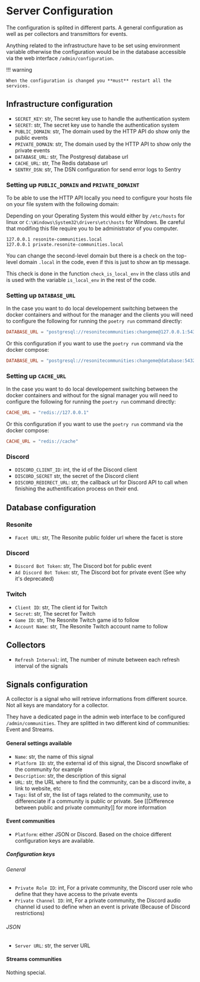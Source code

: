 # Server Configuration

The configuration is splited in different parts. A general configuration as well as per collectors and transmittors for events.

Anything related to the infrastructure have to be set using environment variable otherwise the configuration would be in the database
accessible via the web interface `/admin/configuration`.

!!! warning

    When the configuration is changed you **must** restart all the services.

## Infrastructure configuration

- `SECRET_KEY`: str, The secret key use to handle the authentication system
- `SECRET`: str, The secret key use to handle the authentication system
- `PUBLIC_DOMAIN`: str, The domain used by the HTTP API do show only the public events
- `PRIVATE_DOMAIN`: str, The domain used by the HTTP API to show only the private events
- `DATABASE_URL`: str, The Postgresql database url
- `CACHE_URL`: str, The Redis database url
- `SENTRY_DSN`: str, The DSN configuration for send error logs to Sentry

### Setting up `PUBLIC_DOMAIN` and `PRIVATE_DOMAINT`

To be able to use the HTTP API locally you need to configure your hosts file on your file system with the following domain:

Depending on your Operating System this would either by `/etc/hosts` for linux or `C:\Windows\System32\drivers\etc\hosts` for Windows. Be careful that modifing this file require you to be administrator of you computer.

```hosts title="hosts"
127.0.0.1 resonite-communities.local
127.0.0.1 private.resonite-communities.local
```

You can change the second-level domain but there is a check on the top-level domain `.local` in the code, even if this is just to show an tip message.

This check is done in the function `check_is_local_env` in the class utils and is used with the variable `is_local_env` in the rest of the code.

### Setting up `DATABASE_URL`

In the case you want to do local developement switching between the docker containers and without for the manager and the clients you will need to configure the following for running the `poetry run` command directly:

```toml
DATABASE_URL = "postgresql://resonitecommunities:changeme@127.0.0.1:5432/resonitecommunities"
```

Or this configuration if you want to use the `poetry run` command via the docker compose:

```toml
DATABASE_URL = "postgresql://resonitecommunities:changeme@database:5432/resonitecommunities"
```

### Setting up `CACHE_URL`

In the case you want to do local developement switching between the docker containers and without for the signal manager you will need to configure the following for running the `poetry run` command directly:

```toml
CACHE_URL = "redis://127.0.0.1"
```

Or this configuration if you want to use the `poetry run` command via the docker compose:

```toml
CACHE_URL = "redis://cache"
```

### Discord

- `DISCORD_CLIENT_ID`: int, the id of the Discord client
- `DISCORD_SECRET` str, the secret of the Discord client
- `DISCORD_REDIRECT_URL`: str, the callback url for Discord API to call when finishing the authentification process on their end.

## Database configuration

### Resonite

- `Facet URL`: str, The Resonite public folder url where the facet is store

### Discord

- `Discord Bot Token`: str, The Discord bot for public event
- `Ad Discord Bot Token`: str, The Discord bot for private event (See why it's deprecated)

### Twitch

- `Client ID`: str, The client id for Twitch
- `Secret`: str, The secret for Twitch
- `Game ID`: str, The Resonite Twitch game id to follow
- `Account Name`: str, The Resonite Twitch account name to follow

## Collectors

- `Refresh Interval`: int, The number of minute between each refresh interval of the signals


## Signals configuration

A collector is a signal who will retrieve informations from different source. Not all keys are mandatory for a collector.

They have a dedicated page in the admin web interface to be configured `/admin/communities`. They are splitted in two different kind
of communities: Event and Streams.


#### General settings available

- `Name`: str, the name of this signal
- `Platform ID`: str, the external id of this signal, the Discord snowflake of the community for example
- `Description`: str, the description of this signal
- `URL`: str, the URL where to find the community, can be a discord invite, a link to website, etc
- `Tags`: list of str, the list of tags related to the community, use to differenciate if a community is public or private. See [[Difference between public and private community]] for more information

#### Event communities

- `Platform`: either JSON or Discord. Based on the choice different configuration keys are available.

##### Configuration keys

###### General

- `Private Role ID`: int, For a private community, the Discord user role who define that they have access to the private events
- `Private Channel ID`: int, For a private community, the Discord audio channel id used to define when an event is private (Because of Discord restrictions)

###### JSON

- `Server URL`: str, the server URL

#### Streams communities

Nothing special.
